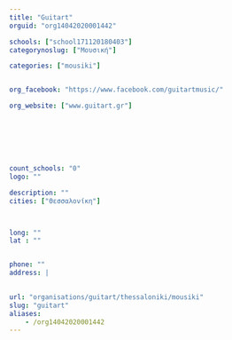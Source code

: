 ```yaml
---
title: "Guitart"
orguid: "org14042020001442"

schools: ["school171120180403"]
categorynoslug: ["Μουσική"]

categories: ["mousiki"]


org_facebook: "https://www.facebook.com/guitartmusic/"

org_website: ["www.guitart.gr"]







count_schools: "0"
logo: ""

description: ""
cities: ["Θεσσαλονίκη"]



long: ""
lat : ""


phone: ""
address: |
    

url: "organisations/guitart/thessaloniki/mousiki"
slug: "guitart"
aliases:
    - /org14042020001442
---
```



